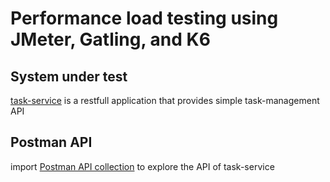 # Performance load testing using JMeter, Gatling, and K6

## System under test
[task-service](./task-service/README.md) is a restfull application that provides simple task-management API

## Postman API
import [Postman API collection](./postman/Task%20manager.postman_collection.json) to explore the API of task-service